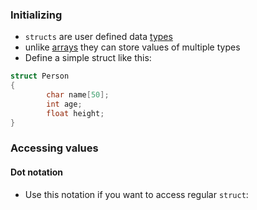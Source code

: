 ### Initializing

- `structs` are user defined data [types](computer-science/docs/c/types.md)
- unlike [arrays](lecture-2-arrays.md) they can store values of multiple types
- Define a simple struct like this:
```c
struct Person
{
		char name[50];
		int age;
		float height;
}
```

### Accessing values

#### Dot notation
- Use this notation if you want to access regular `struct`:
```c

```
